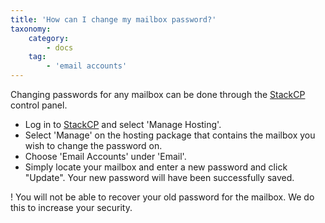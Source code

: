 ```yaml
---
title: 'How can I change my mailbox password?'
taxonomy:
    category:
        - docs
    tag:
        - 'email accounts'
---
```


Changing passwords for any mailbox can be done through the [StackCP](https://stackcp.com) control panel.

- Log in to [StackCP](https://stackcp.com) and select 'Manage Hosting'.
- Select 'Manage' on the hosting package that contains the mailbox you wish to change the password on.
- Choose 'Email Accounts' under 'Email'.
- Simply locate your mailbox and enter a new password and click "Update". Your new password will have been successfully saved. 

! You will not be able to recover your old password for the mailbox. We do this to increase your security.